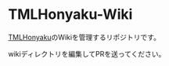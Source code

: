 # TMLHonyaku-Wiki

[TMLHonyaku](https://github.com/ExternalLocalizer/TMLHonyaku-Wiki)のWikiを管理するリポジトリです。

wikiディレクトリを編集してPRを送ってください。
